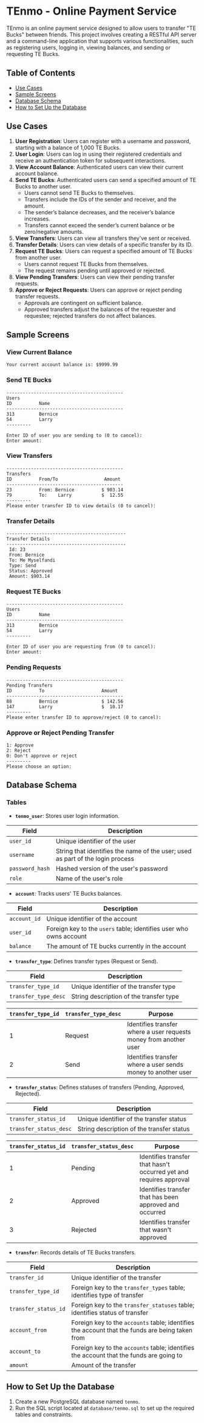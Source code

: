 
# TEnmo - Online Payment Service

TEnmo is an online payment service designed to allow users to transfer "TE Bucks" between friends. This project involves creating a RESTful API server and a command-line application that supports various functionalities, such as registering users, logging in, viewing balances, and sending or requesting TE Bucks.

## Table of Contents

- [Use Cases](#use-cases)
- [Sample Screens](#sample-screens)
- [Database Schema](#database-schema)
- [How to Set Up the Database](#how-to-set-up-the-database)

## Use Cases

1. **User Registration**: Users can register with a username and password, starting with a balance of 1,000 TE Bucks.
2. **User Login**: Users can log in using their registered credentials and receive an authentication token for subsequent interactions.
3. **View Account Balance**: Authenticated users can view their current account balance.
4. **Send TE Bucks**: Authenticated users can send a specified amount of TE Bucks to another user.
   - Users cannot send TE Bucks to themselves.
   - Transfers include the IDs of the sender and receiver, and the amount.
   - The sender’s balance decreases, and the receiver’s balance increases.
   - Transfers cannot exceed the sender’s current balance or be zero/negative amounts.
5. **View Transfers**: Users can view all transfers they've sent or received.
6. **Transfer Details**: Users can view details of a specific transfer by its ID.
7. **Request TE Bucks**: Users can request a specified amount of TE Bucks from another user.
   - Users cannot request TE Bucks from themselves.
   - The request remains pending until approved or rejected.
8. **View Pending Transfers**: Users can view their pending transfer requests.
9. **Approve or Reject Requests**: Users can approve or reject pending transfer requests.
   - Approvals are contingent on sufficient balance.
   - Approved transfers adjust the balances of the requester and requestee; rejected transfers do not affect balances.

## Sample Screens

### View Current Balance
```
Your current account balance is: $9999.99
```

### Send TE Bucks
```
-------------------------------------------
Users
ID          Name
-------------------------------------------
313         Bernice
54          Larry
---------

Enter ID of user you are sending to (0 to cancel):
Enter amount:
```

### View Transfers
```
-------------------------------------------
Transfers
ID          From/To                 Amount
-------------------------------------------
23          From: Bernice          $ 903.14
79          To:    Larry           $  12.55
---------
Please enter transfer ID to view details (0 to cancel):
```

### Transfer Details
```
--------------------------------------------
Transfer Details
--------------------------------------------
 Id: 23
 From: Bernice
 To: Me Myselfandi
 Type: Send
 Status: Approved
 Amount: $903.14
```

### Request TE Bucks
```
-------------------------------------------
Users
ID          Name
-------------------------------------------
313         Bernice
54          Larry
---------

Enter ID of user you are requesting from (0 to cancel):
Enter amount:
```

### Pending Requests
```
-------------------------------------------
Pending Transfers
ID          To                     Amount
-------------------------------------------
88          Bernice                $ 142.56
147         Larry                  $  10.17
---------
Please enter transfer ID to approve/reject (0 to cancel):
```

### Approve or Reject Pending Transfer
```
1: Approve
2: Reject
0: Don't approve or reject
---------
Please choose an option:
```

## Database Schema

### Tables

- **`tenmo_user`**: Stores user login information.

| Field           | Description                                                                    |
|-----------------|--------------------------------------------------------------------------------|
| `user_id`       | Unique identifier of the user                                                  |
| `username`      | String that identifies the name of the user; used as part of the login process |
| `password_hash` | Hashed version of the user's password                                          |
| `role`          | Name of the user's role                                                        |

- **`account`**: Tracks users' TE Bucks balances.

| Field        | Description                                                        |
|--------------|--------------------------------------------------------------------|
| `account_id` | Unique identifier of the account                                   |
| `user_id`    | Foreign key to the `users` table; identifies user who owns account |
| `balance`    | The amount of TE bucks currently in the account                    |

- **`transfer_type`**: Defines transfer types (Request or Send).

| Field                | Description                             |
|----------------------|-----------------------------------------|
| `transfer_type_id`   | Unique identifier of the transfer type  |
| `transfer_type_desc` | String description of the transfer type |

| `transfer_type_id` | `transfer_type_desc` | Purpose                                                               |
|--------------------|----------------------|-----------------------------------------------------------------------|
| 1                  | Request              | Identifies transfer where a user requests money from another user     |
| 2                  | Send                 | Identifies transfer where a user sends money to another user          |

- **`transfer_status`**: Defines statuses of transfers (Pending, Approved, Rejected).

| Field                  | Description                               |
|------------------------|-------------------------------------------|
| `transfer_status_id`   | Unique identifier of the transfer status  |
| `transfer_status_desc` | String description of the transfer status |

| `transfer_status_id` | `transfer_status_desc` | Purpose                                                               |
|----------------------|------------------------|-----------------------------------------------------------------------|
| 1                    | Pending                | Identifies transfer that hasn't occurred yet and requires approval    |
| 2                    | Approved               | Identifies transfer that has been approved and occurred               |
| 3                    | Rejected               | Identifies transfer that wasn't approved                              |

- **`transfer`**: Records details of TE Bucks transfers.

| Field                | Description                                                                                     |
|----------------------|-------------------------------------------------------------------------------------------------|
| `transfer_id`        | Unique identifier of the transfer                                                               |
| `transfer_type_id`   | Foreign key to the `transfer_types` table; identifies type of transfer                          |
| `transfer_status_id` | Foreign key to the `transfer_statuses` table; identifies status of transfer                     |
| `account_from`       | Foreign key to the `accounts` table; identifies the account that the funds are being taken from |
| `account_to`         | Foreign key to the `accounts` table; identifies the account that the funds are going to         |
| `amount`             | Amount of the transfer                                                                          |

## How to Set Up the Database

1. Create a new PostgreSQL database named `tenmo`.
2. Run the SQL script located at `database/tenmo.sql` to set up the required tables and constraints.

